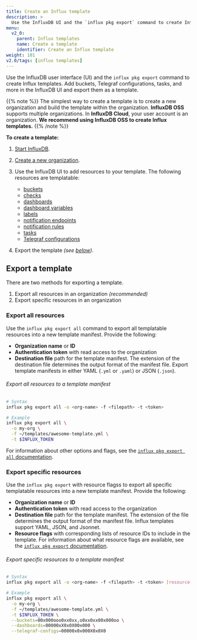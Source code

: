 ```yaml
---
title: Create an Influx template
description: >
  Use the InfluxDB UI and the `influx pkg export` command to create Influx templates.
menu:
  v2_0:
    parent: Influx templates
    name: Create a template
    identifier: Create an Influx template
weight: 101
v2.0/tags: [influx templates]
---
```


Use the InfluxDB user interface (UI) and the `influx pkg export` command to
create Influx templates.
Add buckets, Telegraf configurations, tasks, and more in the InfluxDB UI and export
them as a template.

{{% note %}}
The simplest way to create a template is to create a new organization and build
the template within the organization.
**InfluxDB OSS** supports multiple organizations.
In **InfluxDB Cloud**, your user account is an organization.
**We recommend using InfluxDB OSS to create Influx templates.**
{{% /note %}}

**To create a template:**

1. [Start InfluxDB](/v2.0/get-started/).
2. [Create a new organization](/v2.0/organizations/create-org/).
3. Use the InfluxDB UI to add resources to your template.
   The following resources are templatable:

   - [buckets](/v2.0/organizations/buckets/create-bucket/)
   - [checks](/v2.0/monitor-alert/checks/create/)
   - [dashboards](/v2.0/visualize-data/dashboards/create-dashboard/)
   - [dashboard variables](/v2.0/visualize-data/variables/create-variable/)
   - [labels](/v2.0/visualize-data/labels/)
   - [notification endpoints](/v2.0/monitor-alert/notification-endpoints/create/)
   - [notification rules](/v2.0/monitor-alert/notification-rules/create/)
   - [tasks](/v2.0/process-data/manage-tasks/create-task/)
   - [Telegraf configurations](/v2.0/write-data/use-telegraf/)

4. Export the template _(see [below](#export-a-template))_.

## Export a template
There are two methods for exporting a template.

1. Export all resources in an organization _(recommended)_
2. Export specific resources in an organization

### Export all resources
Use the `influx pkg export all` command to export all templatable resources
into a new template manifest.
Provide the following:

- **Organization name** or **ID**
- **Authentication token** with read access to the organization
- **Destination file** path for the template manifest.
  The extension of the destination file determines the output format of the manifest file.
  Export template manifests in either YAML (`.yml` or `.yaml`) or JSON (`.json`).

###### Export all resources to a template manifest
```sh
# Syntax
influx pkg export all -o <org-name> -f <filepath> -t <token>

# Example
influx pkg export all \
  -o my-org \
  -f ~/templates/awesome-template.yml \
  -t $INFLUX_TOKEN
```

For information about other options and flags, see the
[`influx pkg export all` documentation](/v2.0/reference/cli/influx/pkg/export/all/).

### Export specific resources
Use the `influx pkg export` with resource flagss to export all specific templatable
resources into a new template manifest.
Provide the following:

- **Organization name** or **ID**
- **Authentication token** with read access to the organization
- **Destination file** path for the template manifest.
  The extension of the file determines the output format of the manifest file.
  Influx templates support YAML, JSON, and Jsonnet.
- **Resource flags** with corresponding lists of resource IDs to include in the template.
  For information about what resource flags are available, see the
  [`influx pkg export` documentation](/v2.0/reference/cli/influx/pkg/export/).

###### Export specific resources to a template manifest
```sh
# Syntax
influx pkg export all -o <org-name> -f <filepath> -t <token> [resource-flags]

# Example
influx pkg export all \
  -o my-org \
  -f ~/templates/awesome-template.yml \
  -t $INFLUX_TOKEN \
  --buckets=00x000ooo0xx0xx,o0xx0xx00x000oo \
  --dashboards=00000xX0x0X00x000 \
  --telegraf-configs=00000x0x000X0x0X0
```
